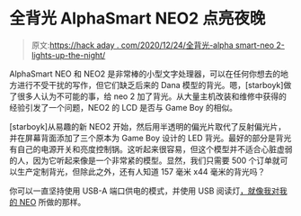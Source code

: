 # 全背光 AlphaSmart NEO2 点亮夜晚

> 原文:[https://hack aday . com/2020/12/24/全背光-alpha smart-neo 2-lights-up-the-night/](https://hackaday.com/2020/12/24/fully-backlit-alphasmart-neo2-lights-up-the-night/)

AlphaSmart NEO 和 NEO2 是非常棒的小型文字处理器，可以在任何你想去的地方进行不受干扰的写作，但它们缺乏后来的 Dana 模型的背光。嗯，[starboyk]做了很多人认为不可能的事，给 neo 2 加了背光。从大量主机改装和维修中获得的经验引发了一个问题，NEO2 的 LCD 是否与 Game Boy 的相似。

[starboyk]从易趣的新 NEO2 开始，然后用半透明的偏光片取代了反射偏光片，并在屏幕背面添加了三个原本为 Game Boy 设计的 LED 背光。最好的部分是背光有自己的电源开关和亮度控制锅。这听起来很容易，但这个模型并不适合心脏虚弱的人，因为它听起来像是一个非常紧的模型。显然，我们只需要 500 个订单就可以生产定制背光，但除此之外，还有人知道 157 毫米 x44 毫米的背光吗？

你可以一直坚持使用 USB-A 端口供电的模式，并使用 USB 阅读灯[，就像我对我的 NEO](https://hackaday.com/2020/11/05/alphasmart-neo-teardown-this-is-the-way-to-write-without-distractions/) 所做的那样。